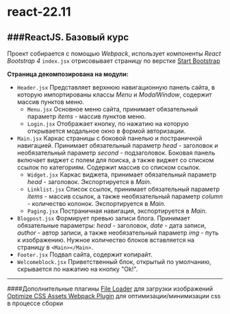 # react-22.11
###ReactJS. Базовый курс
---
Проект собирается с помощью *Webpack*, использует компоненты *React Bootstrap 4*
`index.jsx` отрисовывает страницу по верстке [Start Bootstrap](https://blackrockdigital.github.io/startbootstrap-blog-home/)

**Страница декомпозирована на модули:**

+ `Header.jsx`
Представляет верхнюю навигационную панель сайта, в которую импортированы классы *Menu* и *ModalWindow*, содержит массив пунктов меню.
    + `Menu.jsx`
Основное меню сайта, принимает обязательный параметр *items* - массив пунктов меню.
    + `Login.jsx`
Отображает кнопку, по нажатию на которую открывается модальное окно в формой авторизации.
+ `Main.jsx`
Каркас страницы с боковой панелью и постраничной навигацией. Принимает обязательный параметр *head* - заголовок и необязательный параметр *second* - подзаголовок. Боковая панель включает виджет с полем для поиска, а также виджет со списком ссылок по категориям. Содержит массив со списком ссылок.
    + `Widget.jsx`
Каркас виджета, принимает обязательный параметр *head* - заголовок. Экспортируется в *Main*.
    + `Linklist.jsx`
Список ссылок, принимает обязательный параметр *items* - массив ссылок, а также необязательный параметр *column* - количество колонок. Экспортируется в *Main*.
    + `Paging.jsx`
Постраничная навигация, экспортируется в *Main*.
+ `Blogpost.jsx`
Формирует превью записи блога. Принимает обязательные параметры: *head* - заголовок, *date* - дата записи, *author* - автор записи, а также необязательный параметр *img* - путь к изображению. Нужное количество блоков вставляется на страницу в `<Main></Main>`.
+ `Footer.jsx`
Подвал сайта, содержит копирайт.
+ `Welcomeblock.jsx`
Приветственный блок, открытый по умолчанию, скрывается по нажатию на кнопку "Ok!".
---
####Дополнительные плагины
[File Loader](https://webpack.js.org/loaders/file-loader/) для загрузки изображений
[Optimize CSS Assets Webpack Plugin](https://github.com/NMFR/optimize-css-assets-webpack-plugin) для оптимизации/минимизации css в процессе сборки
